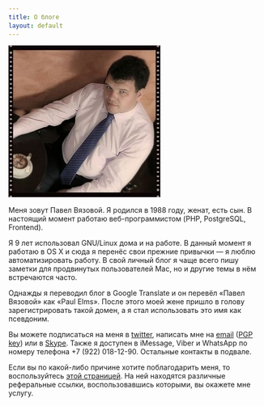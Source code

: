 ```yaml
---
title: О блоге
layout: default
---
```


<img src="/images/photo.jpg" alt="Фото" title="Фото" class="img-responsive front-photo hidden-xs pull-right" />

Меня зовут Павел Вязовой. Я родился в 1988 году, женат, есть сын. В настоящий момент работаю веб-программистом (PHP, PostgreSQL, Frontend).

Я 9 лет использовал GNU/Linux дома и на работе. В данный момент я работаю в OS X и сюда я перенёс свои прежние привычки — я люблю автоматизировать работу. В свой личный блог я чаще всего пишу заметки для продвинутых пользователей Mac, но и другие темы в нём встречаются часто.

Однажды я переводил блог в Google Translate и он перевёл «Павел Вязовой» как «Paul Elms». После этого моей жене пришло в голову зарегистрировать такой домен, а я стал использовать это имя как псевдоним.

Вы можете подписаться на меня в [twitter][twitter], написать мне на [email][email] ([PGP key][pgp]) или в [Skype][skype]. Также я доступен в iMessage, Viber и WhatsApp по номеру телефона +7 (922) 018-12-90. Остальные контакты в подвале.

Если вы по какой-либо причине хотите поблагодарить меня, то воспользуйтесь [этой страницей](/thx.html). На ней находятся различные реферальные ссылки, воспользовавшись которыми, вы окажете мне услугу.

<!--
    А ещё вы можете почитать <a href="http://marina.elms.pro">блог моей жены</a>.
-->

[twitter]: http://twitter.com/vyazovoi "Twitter"
[email]: mailto:paul@elms.pro "E-mail"
[pgp]: /files/64D95937.asc "PGP/GPG key"
[skype]: skype:vyazovoi?chat "Skype"
